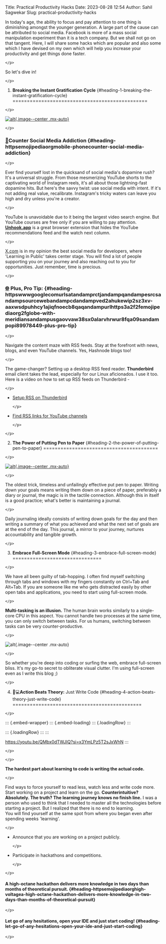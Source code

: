 Title: Practical Productivity Hacks
Date: 2023-08-28 12:54
Author: Sahil Sagwekar
Slug: practical-productivity-hacks

In today's age, the ability to focus and pay attention to one thing is diminishing amongst the younger generation. A large part of the cause can be attributed to social media. Facebook is more of a mass social manipulation experiment than it is a tech company. But we shall not go on that tangent. Here, I will share some hacks which are popular and also some which I have devised on my own which will help you increase your productivity and get things done faster.

```{=html}
</p>
```
So let's dive in!

```{=html}
</p>
```
1. **Breaking the Instant Gratification Cycle** {#heading-1-breaking-the-instant-gratification-cycle}
===============================================

```{=html}
</p>
```
[![alt](https://images.unsplash.com/photo-1563986768494-4dee2763ff3f?ixlib=rb-4.0.3&ixid=M3wxMjA3fDB8MHxwaG90by1wYWdlfHx8fGVufDB8fHx8fA%3D%3D&auto=format&fit=crop&w=2070&q=80){.image--center .mx-auto}](https://unsplash.com/photos/tLZhFRLj6nY)

```{=html}
</p>
```
### [📱](https://emojipedia.org/mobile-phone)Counter Social Media Addiction {#heading-httpsemojipediaorgmobile-phonecounter-social-media-addiction}

```{=html}
</p>
```
Ever find yourself lost in the quicksand of social media's dopamine rush? It's a universal struggle. From those mesmerizing YouTube shorts to the captivating world of Instagram reels, it's all about those lightning-fast dopamine hits. But here's the savvy twist: use social media with intent. If it's not adding real value, recalibrate. Instagram's tricky waters can leave you high and dry unless you're a creator.

```{=html}
</p>
```
YouTube is unavoidable due to it being the largest video search engine. But YouTube courses are free only if you are willing to pay attention. [**Unhook.app**](https://unhook.app/) is a great browser extension that hides the YouTube recommendations feed and the watch next column.

```{=html}
</p>
```
[X.com](http://x.com) is in my opinion the best social media for developers, where 'Learning in Public' takes center stage. You will find a lot of people supporting you on your journey and also reaching out to you for opportunities. Just remember, time is precious.

```{=html}
</p>
```
### [🌐](https://www.google.com/url?sa=t&rct=j&q=&esrc=s&source=web&cd=&ved=2ahUKEwip2sz3xv-AAxWsdPUHHcY1AJIQFnoECB8QAQ&url=https%3A%2F%2Femojipedia.org%2Fglobe-with-meridians&usg=AOvVaw38sx0AlaRVHRWUR8Fqa09s&opi=89978449) **Plus, Pro Tip:** {#heading-httpswwwgooglecomurlsatandamprctjandampqandampesrcsandampsourcewebandampcdandampved2ahukewip2sz3xv-aaxwsdpuhhcy1ajiqfnoecb8qaqandampurlhttps3a2f2femojipediaorg2fglobe-with-meridiansandampusgaovvaw38sx0alarvhrwur8fqa09sandampopi89978449-plus-pro-tip}

```{=html}
</p>
```
Navigate the content maze with RSS feeds. Stay at the forefront with news, blogs, and even YouTube channels. Yes, Hashnode blogs too!

```{=html}
</p>
```
The game-changer? Setting up a desktop RSS feed reader. **Thunderbird** email client takes the lead, especially for our Linux aficionados. I use it too. Here is a video on how to set up RSS feeds on Thunderbird -

```{=html}
</p>
```
-   [Setup RSS on Thunderbird](https://youtu.be/rF3Yrguwy0M?si=8FPhCaGIOVhrRk28)

    ```{=html}
    </p>
    ```

-   [Find RSS links for YouTube channels](https://authory.com/blog/create-a-youtube-rss-feed-with-vastly-increased-limits)

    ```{=html}
    </p>
    ```

```{=html}
</p>
```
2. **The Power of Putting Pen to Paper** {#heading-2-the-power-of-putting-pen-to-paper}
========================================

```{=html}
</p>
```
[![alt](https://images.unsplash.com/photo-1572273869941-45732d6f581c?ixlib=rb-4.0.3&ixid=M3wxMjA3fDB8MHxwaG90by1wYWdlfHx8fGVufDB8fHx8fA%3D%3D&auto=format&fit=crop&w=2069&q=80){.image--center .mx-auto}](https://unsplash.com/photos/6qThS1x6P6A)

```{=html}
</p>
```
The oldest trick, timeless and unfailingly effective put pen to paper. Writing down your goals means writing them down on a piece of paper, preferably a diary or journal, the magic is in the tactile connection. Although this in itself is a good practice; what's better is maintaining a journal.

```{=html}
</p>
```
Daily journaling ideally consists of writing down goals for the day and then writing a summary of what you achieved and what the next set of goals are at the end of the day. This journal, a mirror to your journey, nurtures accountability and tangible growth.

```{=html}
</p>
```
3. **Embrace Full-Screen Mode** {#heading-3-embrace-full-screen-mode}
===============================

```{=html}
</p>
```
We have all been guilty of tab-hopping. I often find myself switching through tabs and windows with my fingers constantly on Ctrl+Tab and Alt+Tab. If you are someone like me who gets distracted easily by other open tabs and applications, you need to start using full-screen mode.

```{=html}
</p>
```
**Multi-tasking is an illusion.** The human brain works similarly to a single-core CPU in this aspect. You cannot handle two processes at the same time, you can only switch between tasks. For us humans, switching between tasks can be very counter-productive.

```{=html}
</p>
```
![alt](https://cdn.hashnode.com/res/hashnode/image/upload/v1693233003752/04bc3bfd-473e-422d-804a-16ea75e7971c.png){.image--center .mx-auto}

```{=html}
</p>
```
So whether you're deep into coding or surfing the web, embrace full-screen bliss. It's my go-to secret to obliterate visual clutter. I'm using full-screen even as I write this blog ;)

```{=html}
</p>
```
4. 👨💻**Action Beats Theory:** Just Write Code {#heading-4-action-beats-theory-just-write-code}
=============================================

```{=html}
</p>
```
::: {.embed-wrapper}
::: {.embed-loading}
::: {.loadingRow}
:::

::: {.loadingRow}
:::
:::

<https://youtu.be/QMbx0dTWJIQ?si=x3YmLPz5T2sJxWhN>
:::

```{=html}
</p>
```
```{=html}
</p>
```
**The hardest part about learning to code is writing the actual code.**

```{=html}
</p>
```
Find ways to force yourself to read less, watch less and write code more. Start working on a project and learn on the go. **Counterintuitive? Absolutely. The truth? The learning journey knows no finish line.** I was a person who used to think that I needed to master all the technologies before starting a project. But I realized that there is no end to learning.  
You will find yourself at the same spot from where you began even after spending weeks 'learning'.

```{=html}
</p>
```
-   Announce that you are working on a project publicly.

    ```{=html}
    </p>
    ```

-   Participate in hackathons and competitions.

    ```{=html}
    </p>
    ```

```{=html}
</p>
```
#### [](https://emojipedia.org/high-voltage)A high-octane hackathon delivers more knowledge in two days than months of theoretical pursuit. {#heading-httpsemojipediaorghigh-voltagea-high-octane-hackathon-delivers-more-knowledge-in-two-days-than-months-of-theoretical-pursuit}

```{=html}
</p>
```
#### Let go of any hesitations, open your IDE and just start coding! {#heading-let-go-of-any-hesitations-open-your-ide-and-just-start-coding}

```{=html}
</p>
```
